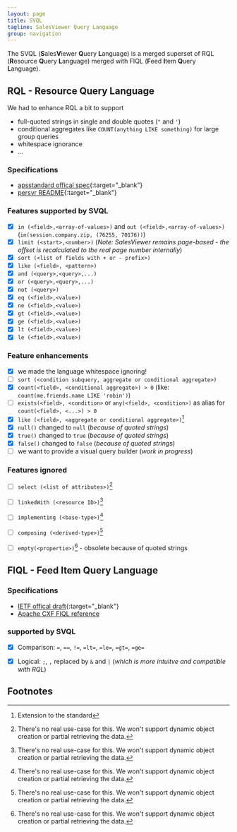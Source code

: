 ```yaml
---
layout: page
title: SVQL
tagline: SalesViewer Query Language
group: navigation
---
```


The SVQL (**S**ales**V**iewer **Q**uery **L**anguage) is a merged superset of
RQL (**R**esource **Q**uery **L**anguage) merged with FIQL (**F**eed **I**tem **Q**uery **L**anguage).


## RQL - **R**esource **Q**uery **L**anguage

We had to enhance RQL a bit to support 
- full-quoted strings in single and double quotes (`"` and `'`)
- conditional aggregates like `COUNT(anything LIKE something)` for large group queries
- whitespace ignorance
- ...

### Specifications
* [apsstandard offical spec](https://doc.apsstandard.org/2.1/spec/rql/){:target="_blank"}
* [persvr README](https://github.com/persvr/rql){:target="_blank"}

### Features supported by SVQL
- [x] `in (<field>,<array-of-values>)` and `out (<field>,<array-of-values>)` (`in(session.company.zip, (76255, 70176))`)
- [x] `limit (<start>,<number>)` (_Note: SalesViewer remains page-based - the offset is recalculated to the real page number internally_)
- [x] `sort (<list of fields with + or - prefix>)` 
- [x] `like (<field>, <pattern>)` 
- [x] `and (<query>,<query>,...)`
- [x] `or (<query>,<query>,...)`
- [x] `not (<query>)`
- [x] `eq (<field>,<value>)`
- [x] `ne (<field>,<value>)`
- [x] `gt (<field>,<value>)`
- [x] `ge (<field>,<value>)`
- [x] `lt (<field>,<value>)`
- [x] `le (<field>,<value>)`

### Feature enhancements
- [x] we made the language whitespace ignoring!
- [ ] `sort (<condition subquery, aggregate or conditional aggregate>)` 
- [x] `count(<field>, <conditional aggregate>) > 0` (like: `count(me.friends.name LIKE 'robin')`)
- [ ] `exists(<field>, <condition>` or `any(<field>, <condition>)` as alias for `count(<field>, <...>) > 0`
- [x] `like (<field>, <aggregate or conditional aggregate>)`[^2]
- [x] `null()` changed to `null` (_because of quoted strings_)
- [x] `true()` changed to `true` (_because of quoted strings_)
- [x] `false()` changed to `false` (_because of quoted strings_)
- [ ] we want to provide a visual query builder (_work in progress_)

### Features ignored
- [ ] `select (<list of attributes>)`[^1]
- [ ] `linkedWith (<resource ID>)`[^1]
- [ ] `implementing (<base-type>)`[^1] 
- [ ] `composing (<derived-type>)`[^1]
- [ ] `empty(<propertie>)`[^1] - obsolete because of quoted strings





## FIQL - **F**eed **I**tem **Q**uery **L**anguage
### Specifications
* [IETF offical draft](https://tools.ietf.org/html/draft-nottingham-atompub-fiql-00){:target="_blank"}
* [Apache CXF FIQL reference](http://cxf.apache.org/docs/jax-rs-search.html#JAX-RSSearch-AdvancedSearchQueries)

### supported by SVQL
- [x] Comparison: `=`, `==`, `!=`, `=lt=`, `=le=`, `=gt=`, `=ge=`
- [x] Logical: `;`, `,` replaced by `&` and `|` (_which is more intuitve and compatible with RQL_)



## Footnotes
[^1]: There's no real use-case for this. We won't support dynamic object creation or partial retrieving the data.
[^2]: Extension to the standard
